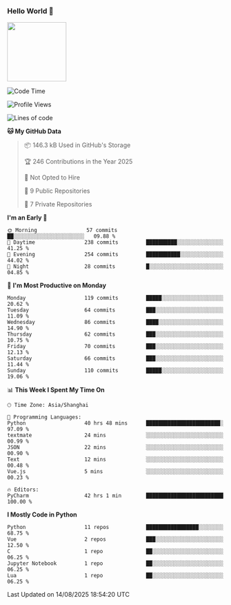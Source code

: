 ### Hello World 👋
<img align="" height="137px" src="https://github-readme-stats.vercel.app/api?username=myhMARS&hide_title=true&hide_border=true&show_icons=trueline_height=21&text_color=000&icon_color=000&bg_color=0,ea6161,ffc64d,fffc4d,52fa5a&theme=graywhite" /> </div>
<!--START_SECTION:waka-->
![Code Time](http://img.shields.io/badge/Code%20Time-801%20hrs%2035%20mins-blue)

![Profile Views](http://img.shields.io/badge/Profile%20Views-12-blue)

![Lines of code](https://img.shields.io/badge/From%20Hello%20World%20I%27ve%20Written-410.0%20thousand%20lines%20of%20code-blue)

**🐱 My GitHub Data** 

> 📦 146.3 kB Used in GitHub's Storage 
 > 
> 🏆 246 Contributions in the Year 2025
 > 
> 🚫 Not Opted to Hire
 > 
> 📜 9 Public Repositories 
 > 
> 🔑 7 Private Repositories 
 > 
**I'm an Early 🐤** 

```text
🌞 Morning                57 commits          ██░░░░░░░░░░░░░░░░░░░░░░░   09.88 % 
🌆 Daytime                238 commits         ██████████░░░░░░░░░░░░░░░   41.25 % 
🌃 Evening                254 commits         ███████████░░░░░░░░░░░░░░   44.02 % 
🌙 Night                  28 commits          █░░░░░░░░░░░░░░░░░░░░░░░░   04.85 % 
```
📅 **I'm Most Productive on Monday** 

```text
Monday                   119 commits         █████░░░░░░░░░░░░░░░░░░░░   20.62 % 
Tuesday                  64 commits          ███░░░░░░░░░░░░░░░░░░░░░░   11.09 % 
Wednesday                86 commits          ████░░░░░░░░░░░░░░░░░░░░░   14.90 % 
Thursday                 62 commits          ███░░░░░░░░░░░░░░░░░░░░░░   10.75 % 
Friday                   70 commits          ███░░░░░░░░░░░░░░░░░░░░░░   12.13 % 
Saturday                 66 commits          ███░░░░░░░░░░░░░░░░░░░░░░   11.44 % 
Sunday                   110 commits         █████░░░░░░░░░░░░░░░░░░░░   19.06 % 
```


📊 **This Week I Spent My Time On** 

```text
🕑︎ Time Zone: Asia/Shanghai

💬 Programming Languages: 
Python                   40 hrs 48 mins      ████████████████████████░   97.09 % 
textmate                 24 mins             ░░░░░░░░░░░░░░░░░░░░░░░░░   00.99 % 
JSON                     22 mins             ░░░░░░░░░░░░░░░░░░░░░░░░░   00.90 % 
Text                     12 mins             ░░░░░░░░░░░░░░░░░░░░░░░░░   00.48 % 
Vue.js                   5 mins              ░░░░░░░░░░░░░░░░░░░░░░░░░   00.23 % 

🔥 Editors: 
PyCharm                  42 hrs 1 min        █████████████████████████   100.00 % 
```

**I Mostly Code in Python** 

```text
Python                   11 repos            █████████████████░░░░░░░░   68.75 % 
Vue                      2 repos             ███░░░░░░░░░░░░░░░░░░░░░░   12.50 % 
C                        1 repo              ██░░░░░░░░░░░░░░░░░░░░░░░   06.25 % 
Jupyter Notebook         1 repo              ██░░░░░░░░░░░░░░░░░░░░░░░   06.25 % 
Lua                      1 repo              ██░░░░░░░░░░░░░░░░░░░░░░░   06.25 % 
```




 Last Updated on 14/08/2025 18:54:20 UTC
<!--END_SECTION:waka-->

<!--
**myhMARS/myhMARS** is a ✨ _special_ ✨ repository because its `README.md` (this file) appears on your GitHub profile.

Here are some ideas to get you started:

- 🔭 I’m currently working on ...
- 🌱 I’m currently learning ...
- 👯 I’m looking to collaborate on ...
- 🤔 I’m looking for help with ...
- 💬 Ask me about ...
- 📫 How to reach me: ...
- 😄 Pronouns: ...
- ⚡ Fun fact: ...
-->
